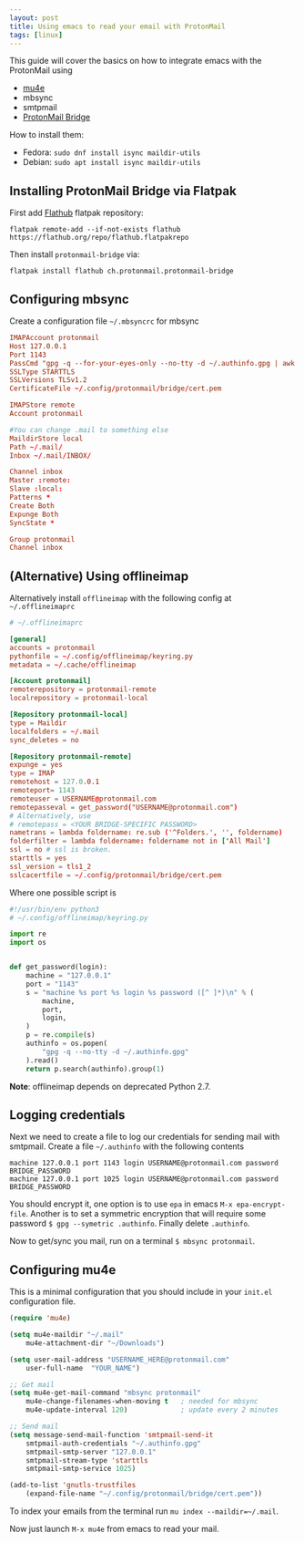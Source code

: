```yaml
---
layout: post
title: Using emacs to read your email with ProtonMail
tags: [linux]
---
```


This guide will cover the basics on how to integrate emacs with the ProtonMail using

- [mu4e](http://www.djcbsoftware.nl/code/mu/mu4e.html)
- mbsync
- smtpmail
- [ProtonMail Bridge](https://protonmail.com/bridge/)

How to install them:

- Fedora: `sudo dnf install isync maildir-utils`
- Debian: `sudo apt install isync maildir-utils`

<!-- more -->

## Installing ProtonMail Bridge via Flatpak

First add [Flathub](https://www.flathub.org/home) flatpak repository:

```
flatpak remote-add --if-not-exists flathub https://flathub.org/repo/flathub.flatpakrepo
```

Then install `protonmail-bridge` via:

```
flatpak install flathub ch.protonmail.protonmail-bridge
```

## Configuring mbsync

Create a configuration file `~/.mbsyncrc` for mbsync

```conf
IMAPAccount protonmail
Host 127.0.0.1
Port 1143
PassCmd "gpg -q --for-your-eyes-only --no-tty -d ~/.authinfo.gpg | awk 'FNR == 1 {print $8}'"
SSLType STARTTLS
SSLVersions TLSv1.2
CertificateFile ~/.config/protonmail/bridge/cert.pem

IMAPStore remote
Account protonmail

#You can change .mail to something else
MaildirStore local
Path ~/.mail/
Inbox ~/.mail/INBOX/

Channel inbox
Master :remote:
Slave :local:
Patterns *
Create Both
Expunge Both
SyncState *

Group protonmail
Channel inbox
```

## (Alternative) Using offlineimap

Alternatively install `offlineimap` with the following config at `~/.offlineimaprc`

```conf
# ~/.offlineimaprc

[general]
accounts = protonmail
pythonfile = ~/.config/offlineimap/keyring.py
metadata = ~/.cache/offlineimap

[Account protonmail]
remoterepository = protonmail-remote
localrepository = protonmail-local

[Repository protonmail-local]
type = Maildir
localfolders = ~/.mail
sync_deletes = no

[Repository protonmail-remote]
expunge = yes
type = IMAP
remotehost = 127.0.0.1
remoteport= 1143
remoteuser = USERNAME@protonmail.com
remotepasseval = get_password("USERNAME@protonmail.com")
# Alternatively, use
# remotepass = <YOUR BRIDGE-SPECIFIC PASSWORD>
nametrans = lambda foldername: re.sub ('^Folders.', '', foldername)
folderfilter = lambda foldername: foldername not in ['All Mail']
ssl = no # ssl is broken.
starttls = yes
ssl_version = tls1_2
sslcacertfile = ~/.config/protonmail/bridge/cert.pem
```

Where one possible script is

```python
#!/usr/bin/env python3
# ~/.config/offlineimap/keyring.py

import re
import os


def get_password(login):
    machine = "127.0.0.1"
    port = "1143"
    s = "machine %s port %s login %s password ([^ ]*)\n" % (
        machine,
        port,
        login,
    )
    p = re.compile(s)
    authinfo = os.popen(
        "gpg -q --no-tty -d ~/.authinfo.gpg"
    ).read()
    return p.search(authinfo).group(1)
```

**Note**: offlineimap depends on deprecated Python 2.7.

## Logging credentials

Next we need to create a file to log our credentials for sending mail with smtpmail. Create a file `~/.authinfo` with the following contents

```
machine 127.0.0.1 port 1143 login USERNAME@protonmail.com password BRIDGE_PASSWORD
machine 127.0.0.1 port 1025 login USERNAME@protonmail.com password BRIDGE_PASSWORD
```

You should encrypt it, one option is to use `epa` in emacs
`M-x epa-encrypt-file`.
Another is to set a symmetric encryption that will require some password
`$ gpg --symetric .authinfo`. Finally delete `.authinfo`.

Now to get/sync you mail, run on a terminal `$ mbsync protonmail`.

## Configuring mu4e

This is a minimal configuration that you should include in your `init.el` configuration file.

```lisp
(require 'mu4e)

(setq mu4e-maildir "~/.mail"
    mu4e-attachment-dir "~/Downloads")

(setq user-mail-address "USERNAME_HERE@protonmail.com"
    user-full-name  "YOUR_NAME")

;; Get mail
(setq mu4e-get-mail-command "mbsync protonmail"
    mu4e-change-filenames-when-moving t   ; needed for mbsync
    mu4e-update-interval 120)             ; update every 2 minutes

;; Send mail
(setq message-send-mail-function 'smtpmail-send-it
    smtpmail-auth-credentials "~/.authinfo.gpg"
    smtpmail-smtp-server "127.0.0.1"
    smtpmail-stream-type 'starttls
    smtpmail-smtp-service 1025)

(add-to-list 'gnutls-trustfiles
    (expand-file-name "~/.config/protonmail/bridge/cert.pem"))
```

To index your emails from the terminal run `mu index --maildir=~/.mail`.

Now just launch `M-x mu4e` from emacs to read your mail.
